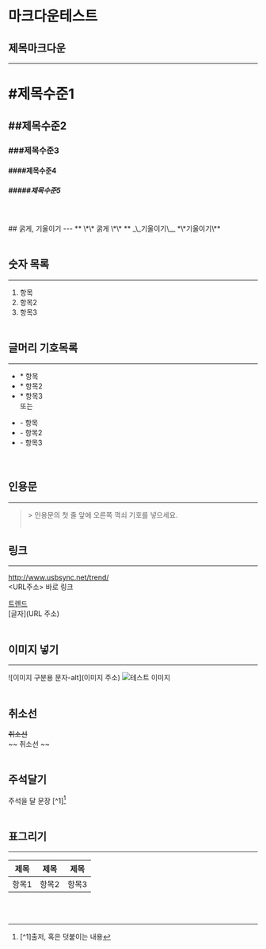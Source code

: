 # 마크다운테스트

## 제목마크다운
---

# #제목수준1
## ##제목수준2
### ###제목수준3
#### ####제목수준4
##### #####제목수준5
<br/>
<br/>  
## 굵게, 기울이기
---
** \*\* 굵게 \*\* **  
_\_기울이기\__  
*\*기울이기\**  
<br/>
<br/>

## 숫자 목록
---
1. 항목
2. 항목2
3. 항목3
<br/><br/>
## 글머리 기호목록
---
* \* 항목
* \* 항목2
* \* 항목3  
또는
- \- 항목
- \- 항목2
- \- 항목3  
<br/><br/>
## 인용문
---
> \> 인용문의 첫 줄 앞에 오른쪽 꺽쇠 기호를 넣으세요.
<br/><br/>

## 링크
---
<http://www.usbsync.net/trend/>  
\<URL주소\> 바로 링크

[트렌드](http://www.usbsync.net/trend/)  
\[글자\]\(URL 주소\)
<br/><br/>

## 이미지 넣기
---
\!\[이미지 구분용 문자-alt\]\(이미지 주소\)
![테스트 이미지](https://lh3.googleusercontent.com/-FUDwGsWsXDQ/Vd6_IGIyukI/AAAAAAAAGJ0/k9UdvNwE6IA/s640-Ic42/pexels-photo.jpg)
<br/><br/>

## 취소선
~~취소선~~  
~~ 취소선 ~~
<br/><br/>

## 주석달기
주석을 달 문장 \[^1\][^1]
<br/><br/>

## 표그리기
---
제목|제목|제목  
---|---|---  
항목1|항목2|항목3  
<br/><br/>








[^1]:\[^1\]출저, 혹은 덧붙이는 내용